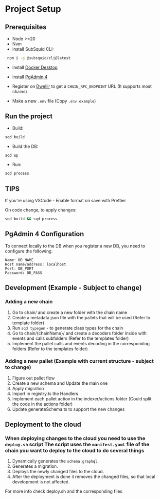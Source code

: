 # Project Setup

## Prerequisites

- Node >=20
- Nvm
- Install SubSquid CLI:

```bash
 npm i -g @subsquid/cli@latest
```

- Install [Docker Desktop](https://www.docker.com/products/docker-desktop)

- Install [PgAdmin 4](https://www.postgresql.org/ftp/pgadmin/pgadmin4/v7.8/macos)

- Register on [Dwellir](https://dashboard.dwellir.com/register) to get a `CHAIN_RPC_ENDPOINT` URL (It supports most chains)

- Make a new `.env` file (Copy `.env.example`)

## Run the project

- Build:

```bash
sqd build
```

- Build the DB:

```bash
sqd up
```

- Run:

```bash
sqd process
```

## TIPS

If you're using VSCode - Enable format on save with Prettier

On code change, to apply changes:

```bash
sqd build && sqd process
```

## PgAdmin 4 Configuration

To connect locally to the DB when you register a new DB, you need to configure the following:

```plaintext
Name: DB_NAME
Host name/address: localhost
Port: DB_PORT
Password: DB_PASS
```

## Development (Example - Subject to change)

### Adding a new chain

1. Go to chain/ and create a new folder with the chain name
2. Create a metadata.json file with the pallets that will be used (Refer to template folder)
3. Run `sqd typegen` - to generate class types for the chain
4. Go to chain/{chainName}/ and create a decoders folder inside with events and calls subfolders (Refer to the templates folder)
5. Implement the pallet calls and events decoding in the corresponding folders (Refer to the templates folder)

### Adding a new pallet (Example with current structure - subject to change)

1. Figure out pallet flow
2. Create a new schema and Update the main one
3. Apply migration
4. Import in registry.ts the Handlers
5. Implement each pallet action in the indexer/actions folder (Could split the code in the actions folder)
6. Update generateSchema.ts to support the new changes

## Deployment to the cloud

### When deploying changes to the cloud you need to use the `deploy.sh` script The script uses the `manifest.yaml` file of the chain you want to deploy to the cloud to do several things

1. Dynamically generates the `schema.graphql`.
2. Generates a migration.
3. Deploys the newly changed files to the cloud.
4. After the deployment is done it removes the changed files, so that local development is not affected.

For more info check deploy.sh and the corresponding files.
